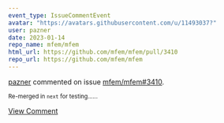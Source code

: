 ```yaml
---
event_type: IssueCommentEvent
avatar: "https://avatars.githubusercontent.com/u/11493037?"
user: pazner
date: 2023-01-14
repo_name: mfem/mfem
html_url: https://github.com/mfem/mfem/pull/3410
repo_url: https://github.com/mfem/mfem
---
```


<a href='https://github.com/pazner' target='_blank'>pazner</a> commented on issue <a href='https://github.com/mfem/mfem/pull/3410' target='_blank'>mfem/mfem#3410</a>.

<small>Re-merged in `next` for testing......</small>

<a href='https://github.com/mfem/mfem/pull/3410' target='_blank'>View Comment</a>